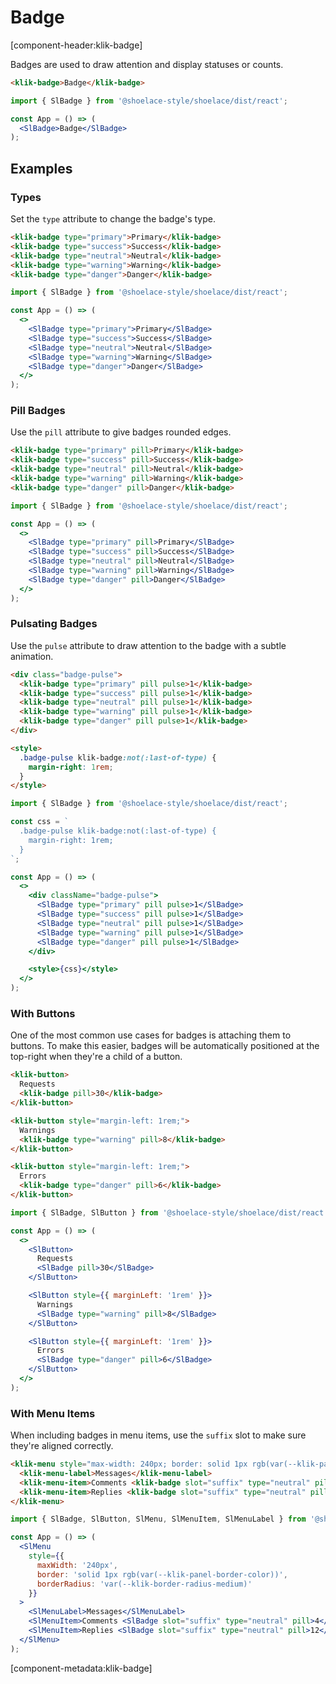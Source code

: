 # Badge

[component-header:klik-badge]

Badges are used to draw attention and display statuses or counts.

```html preview
<klik-badge>Badge</klik-badge>
```

```jsx react
import { SlBadge } from '@shoelace-style/shoelace/dist/react';

const App = () => (
  <SlBadge>Badge</SlBadge>
);
```

## Examples

### Types

Set the `type` attribute to change the badge's type.

```html preview
<klik-badge type="primary">Primary</klik-badge>
<klik-badge type="success">Success</klik-badge>
<klik-badge type="neutral">Neutral</klik-badge>
<klik-badge type="warning">Warning</klik-badge>
<klik-badge type="danger">Danger</klik-badge>
```

```jsx react
import { SlBadge } from '@shoelace-style/shoelace/dist/react';

const App = () => (
  <>
    <SlBadge type="primary">Primary</SlBadge>
    <SlBadge type="success">Success</SlBadge>
    <SlBadge type="neutral">Neutral</SlBadge>
    <SlBadge type="warning">Warning</SlBadge>
    <SlBadge type="danger">Danger</SlBadge>  
  </>
);
```

### Pill Badges

Use the `pill` attribute to give badges rounded edges.

```html preview
<klik-badge type="primary" pill>Primary</klik-badge>
<klik-badge type="success" pill>Success</klik-badge>
<klik-badge type="neutral" pill>Neutral</klik-badge>
<klik-badge type="warning" pill>Warning</klik-badge>
<klik-badge type="danger" pill>Danger</klik-badge>
```

```jsx react
import { SlBadge } from '@shoelace-style/shoelace/dist/react';

const App = () => (
  <>
    <SlBadge type="primary" pill>Primary</SlBadge>
    <SlBadge type="success" pill>Success</SlBadge>
    <SlBadge type="neutral" pill>Neutral</SlBadge>
    <SlBadge type="warning" pill>Warning</SlBadge>
    <SlBadge type="danger" pill>Danger</SlBadge>  
  </>
);
```

### Pulsating Badges

Use the `pulse` attribute to draw attention to the badge with a subtle animation.

```html preview
<div class="badge-pulse">
  <klik-badge type="primary" pill pulse>1</klik-badge>
  <klik-badge type="success" pill pulse>1</klik-badge>
  <klik-badge type="neutral" pill pulse>1</klik-badge>
  <klik-badge type="warning" pill pulse>1</klik-badge>
  <klik-badge type="danger" pill pulse>1</klik-badge>
</div>

<style>
  .badge-pulse klik-badge:not(:last-of-type) {
    margin-right: 1rem;
  }
</style>
```

```jsx react
import { SlBadge } from '@shoelace-style/shoelace/dist/react';

const css = `
  .badge-pulse klik-badge:not(:last-of-type) {
    margin-right: 1rem;
  }
`;

const App = () => (
  <>
    <div className="badge-pulse">
      <SlBadge type="primary" pill pulse>1</SlBadge>
      <SlBadge type="success" pill pulse>1</SlBadge>
      <SlBadge type="neutral" pill pulse>1</SlBadge>
      <SlBadge type="warning" pill pulse>1</SlBadge>
      <SlBadge type="danger" pill pulse>1</SlBadge>
    </div>

    <style>{css}</style>
  </>
);
```

### With Buttons

One of the most common use cases for badges is attaching them to buttons. To make this easier, badges will be automatically positioned at the top-right when they're a child of a button.

```html preview
<klik-button>
  Requests
  <klik-badge pill>30</klik-badge>
</klik-button>

<klik-button style="margin-left: 1rem;">
  Warnings
  <klik-badge type="warning" pill>8</klik-badge>
</klik-button>

<klik-button style="margin-left: 1rem;">
  Errors
  <klik-badge type="danger" pill>6</klik-badge>
</klik-button>
```

```jsx react
import { SlBadge, SlButton } from '@shoelace-style/shoelace/dist/react';

const App = () => (
  <>
    <SlButton>
      Requests
      <SlBadge pill>30</SlBadge>
    </SlButton>

    <SlButton style={{ marginLeft: '1rem' }}>
      Warnings
      <SlBadge type="warning" pill>8</SlBadge>
    </SlButton>

    <SlButton style={{ marginLeft: '1rem' }}>
      Errors
      <SlBadge type="danger" pill>6</SlBadge>
    </SlButton>
  </>
);
```

### With Menu Items

When including badges in menu items, use the `suffix` slot to make sure they're aligned correctly.

```html preview
<klik-menu style="max-width: 240px; border: solid 1px rgb(var(--klik-panel-border-color)); border-radius: var(--klik-border-radius-medium);">
  <klik-menu-label>Messages</klik-menu-label>
  <klik-menu-item>Comments <klik-badge slot="suffix" type="neutral" pill>4</klik-badge></klik-menu-item>
  <klik-menu-item>Replies <klik-badge slot="suffix" type="neutral" pill>12</klik-badge></klik-menu-item>
</klik-menu>
```

```jsx react
import { SlBadge, SlButton, SlMenu, SlMenuItem, SlMenuLabel } from '@shoelace-style/shoelace/dist/react';

const App = () => (
  <SlMenu 
    style={{
      maxWidth: '240px',
      border: 'solid 1px rgb(var(--klik-panel-border-color))',
      borderRadius: 'var(--klik-border-radius-medium)'
    }}
  >
    <SlMenuLabel>Messages</SlMenuLabel>
    <SlMenuItem>Comments <SlBadge slot="suffix" type="neutral" pill>4</SlBadge></SlMenuItem>
    <SlMenuItem>Replies <SlBadge slot="suffix" type="neutral" pill>12</SlBadge></SlMenuItem>
  </SlMenu>
);
```

[component-metadata:klik-badge]
